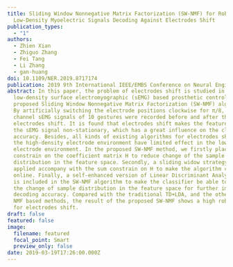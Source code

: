 ```yaml
---
title: Sliding Window Nonnegative Matrix Factorization (SW-NMF) for Robustness
  Low-Density Myoelectric Signals Decoding Against Electrodes Shift
publication_types:
  - "1"
authors:
  - Zhien Xian
  - Zhiguo Zhang
  - Fei Tang
  - Li Zhang
  - gan-huang
doi: 10.1109/NER.2019.8717174
publication: 2019 9th International IEEE/EMBS Conference on Neural Engineering (NER)
abstract: In this paper, the problem of electrodes shift is studied in
  low-density surface electromyographic (sEMG) based prosthetic control with the
  proposed Sliding Window Nonnegative Matrix Factorization (SW-NMF) algorithm.
  By artificially switching the electrode positions clockwise for π/8, the 8
  channel sEMG signals of 10 gestures were recorded before and after the
  electrodes shift. It is found that electrodes shift makes the feature space of
  the sEMG signal non-stationary, which has a great influence on the classify
  accuracy. Besides, all kinds of existing algorithms for electrodes shift in
  the high-density electrode environment have limited effect in the low-density
  electrode environment. In the proposed SW-NMF method, we firstly place the sum
  constrain on the coefficient matrix H to reduce change of the sample
  distribution in the feature space. Secondly, a sliding widow strategy is
  applied accompany with the sum constrain on H to make the algorithm can be run
  online. Finally, a self-enhanced version of Linear Discriminant Analysis (LDA)
  is included in the SW-NMF algorithm to make the classifier be able to follow
  the change of sample distribution in the feature space for further improve the
  decoding accuracy. Compared with the traditional TD+LDA, and the other type of
  NMF based methods, the result of the proposed SW-NMF shows a high robustness
  for electrodes shift.
draft: false
featured: false
image:
  filename: featured
  focal_point: Smart
  preview_only: false
date: 2019-03-19T17:26:00.000Z
---
```

